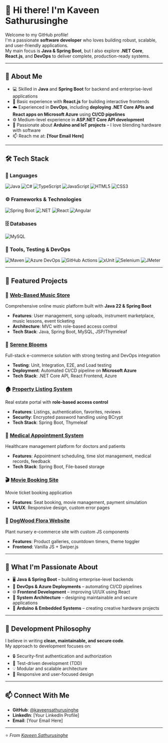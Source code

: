 # 👋 Hi there! I'm Kaveen Sathurusinghe

Welcome to my GitHub profile!  
I'm a passionate **software developer** who loves building robust, scalable, and user-friendly applications.  
My main focus is **Java & Spring Boot**, but I also explore **.NET Core**, **React.js**, and **DevOps** to deliver complete, production-ready systems.

---

## 🚀 About Me

- 💻 Skilled in **Java** and **Spring Boot** for backend and enterprise-level applications  
- 🌱 Basic experience with **React.js** for building interactive frontends  
- ☁️ Experienced in **DevOps**, including **deploying .NET Core APIs and React apps on Microsoft Azure** using **CI/CD pipelines**  
- ⚙️ Medium-level experience in **ASP.NET Core API development**  
- 🤖 Passionate about **Arduino and IoT projects** – I love blending hardware with software  
- 📫 Reach me at: **[Your Email Here]**

---

## 🛠️ Tech Stack

### 💬 Languages
![Java](https://img.shields.io/badge/Java-ED8B00?style=for-the-badge&logo=openjdk&logoColor=white)
![C#](https://img.shields.io/badge/C%23-239120?style=for-the-badge&logo=c-sharp&logoColor=white)
![TypeScript](https://img.shields.io/badge/TypeScript-007ACC?style=for-the-badge&logo=typescript&logoColor=white)
![JavaScript](https://img.shields.io/badge/JavaScript-F7DF1E?style=for-the-badge&logo=javascript&logoColor=black)
![HTML5](https://img.shields.io/badge/HTML5-E34F26?style=for-the-badge&logo=html5&logoColor=white)
![CSS3](https://img.shields.io/badge/CSS3-1572B6?style=for-the-badge&logo=css3&logoColor=white)

### ⚙️ Frameworks & Technologies
![Spring Boot](https://img.shields.io/badge/Spring_Boot-6DB33F?style=for-the-badge&logo=spring-boot&logoColor=white)
![.NET](https://img.shields.io/badge/.NET_Core-5C2D91?style=for-the-badge&logo=.net&logoColor=white)
![React](https://img.shields.io/badge/React-20232A?style=for-the-badge&logo=react&logoColor=61DAFB)
![Angular](https://img.shields.io/badge/Angular-DD0031?style=for-the-badge&logo=angular&logoColor=white)

### 🗄️ Databases
![MySQL](https://img.shields.io/badge/MySQL-005C84?style=for-the-badge&logo=mysql&logoColor=white)

### 🧰 Tools, Testing & DevOps
![Maven](https://img.shields.io/badge/Maven-C71A36?style=for-the-badge&logo=Apache%20Maven&logoColor=white)
![Azure DevOps](https://img.shields.io/badge/Azure_DevOps-0078D7?style=for-the-badge&logo=azuredevops&logoColor=white)
![GitHub Actions](https://img.shields.io/badge/GitHub_Actions-2088FF?style=for-the-badge&logo=githubactions&logoColor=white)
![xUnit](https://img.shields.io/badge/xUnit-Testing-green?style=for-the-badge)
![Selenium](https://img.shields.io/badge/Selenium-43B02A?style=for-the-badge&logo=selenium&logoColor=white)
![JMeter](https://img.shields.io/badge/JMeter-Load_Testing-red?style=for-the-badge)

---

## 🎯 Featured Projects

### 🎵 [Web-Based Music Store](https://github.com/kaveensathurusinghe/Web-Based-Music-Store)
Comprehensive online music platform built with **Java 22 & Spring Boot**
- **Features**: User management, song uploads, instrument marketplace, music lessons, event ticketing  
- **Architecture**: MVC with role-based access control  
- **Tech Stack**: Java, Spring Boot, MySQL, JSP/Thymeleaf

### 🌸 [Serene Blooms](https://github.com/kaveensathurusinghe/Serene-Blooms-CSP)
Full-stack e-commerce solution with strong testing and DevOps integration  
- **Testing**: Unit, Integration, E2E, and Load testing  
- **Deployment**: Automated CI/CD pipeline on **Microsoft Azure**  
- **Tech Stack**: .NET Core API, React Frontend, Azure

### 🏠 [Property Listing System](https://github.com/kaveensathurusinghe/property-listing-system)
Real estate portal with **role-based access control**  
- **Features**: Listings, authentication, favorites, reviews  
- **Security**: Encrypted password handling using BCrypt  
- **Tech Stack**: Spring Boot, Thymeleaf

### 🏥 [Medical Appointment System](https://github.com/kaveensathurusinghe/medical-system)
Healthcare management platform for doctors and patients  
- **Features**: Appointment scheduling, time slot management, medical records, feedback  
- **Tech Stack**: Spring Boot, File-based storage

### 🎬 [Movie Booking Site](https://github.com/kaveensathurusinghe/movie-booking-site)
Movie ticket booking application  
- **Features**: Seat booking, movie management, payment simulation  
- **UI/UX**: Responsive design, custom error pages

### 🌿 [DogWood Flora Website](https://github.com/kaveensathurusinghe/DogWoodFLora-website)
Plant nursery e-commerce site with custom JS components  
- **Features**: Product galleries, countdown timers, theme toggler  
- **Frontend**: Vanilla JS + Swiper.js

---

## 🧠 What I'm Passionate About

- 🖥️ **Java & Spring Boot** – building enterprise-level backends  
- 🔧 **DevOps & Azure Deployments** – automating CI/CD pipelines  
- 🌐 **Frontend Development** – improving UI/UX using React  
- 🧩 **System Architecture** – designing maintainable and secure applications  
- 🤖 **Arduino & Embedded Systems** – creating creative hardware projects  

---

## 🌟 Development Philosophy

I believe in writing **clean, maintainable, and secure code**.  
My approach to development focuses on:

- 🔒 Security-first authentication and authorization  
- 🧪 Test-driven development (TDD)  
- 💡 Modular and scalable architecture  
- 🎨 Responsive and user-focused design  

---

## 📫 Connect With Me

- **GitHub**: [@kaveensathurusinghe](https://github.com/kaveensathurusinghe)
- **LinkedIn**: [Your LinkedIn Profile]
- **Email**: [Your Email Here]

---

⭐️ *From [Kaveen Sathurusinghe](https://github.com/kaveensathurusinghe)*
